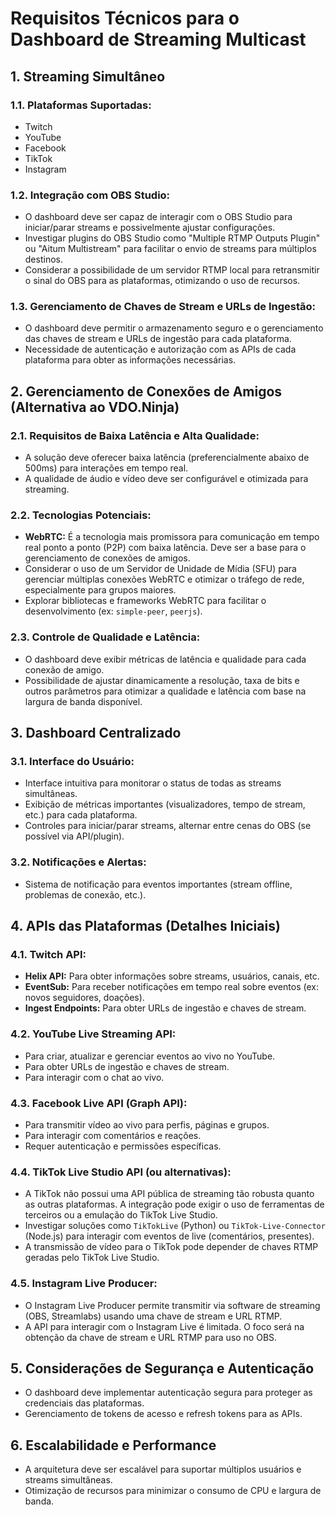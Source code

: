 # Requisitos Técnicos para o Dashboard de Streaming Multicast

## 1. Streaming Simultâneo

### 1.1. Plataformas Suportadas:
- Twitch
- YouTube
- Facebook
- TikTok
- Instagram

### 1.2. Integração com OBS Studio:
- O dashboard deve ser capaz de interagir com o OBS Studio para iniciar/parar streams e possivelmente ajustar configurações.
- Investigar plugins do OBS Studio como "Multiple RTMP Outputs Plugin" ou "Aitum Multistream" para facilitar o envio de streams para múltiplos destinos.
- Considerar a possibilidade de um servidor RTMP local para retransmitir o sinal do OBS para as plataformas, otimizando o uso de recursos.

### 1.3. Gerenciamento de Chaves de Stream e URLs de Ingestão:
- O dashboard deve permitir o armazenamento seguro e o gerenciamento das chaves de stream e URLs de ingestão para cada plataforma.
- Necessidade de autenticação e autorização com as APIs de cada plataforma para obter as informações necessárias.

## 2. Gerenciamento de Conexões de Amigos (Alternativa ao VDO.Ninja)

### 2.1. Requisitos de Baixa Latência e Alta Qualidade:
- A solução deve oferecer baixa latência (preferencialmente abaixo de 500ms) para interações em tempo real.
- A qualidade de áudio e vídeo deve ser configurável e otimizada para streaming.

### 2.2. Tecnologias Potenciais:
- **WebRTC:** É a tecnologia mais promissora para comunicação em tempo real ponto a ponto (P2P) com baixa latência. Deve ser a base para o gerenciamento de conexões de amigos.
- Considerar o uso de um Servidor de Unidade de Mídia (SFU) para gerenciar múltiplas conexões WebRTC e otimizar o tráfego de rede, especialmente para grupos maiores.
- Explorar bibliotecas e frameworks WebRTC para facilitar o desenvolvimento (ex: `simple-peer`, `peerjs`).

### 2.3. Controle de Qualidade e Latência:
- O dashboard deve exibir métricas de latência e qualidade para cada conexão de amigo.
- Possibilidade de ajustar dinamicamente a resolução, taxa de bits e outros parâmetros para otimizar a qualidade e latência com base na largura de banda disponível.

## 3. Dashboard Centralizado

### 3.1. Interface do Usuário:
- Interface intuitiva para monitorar o status de todas as streams simultâneas.
- Exibição de métricas importantes (visualizadores, tempo de stream, etc.) para cada plataforma.
- Controles para iniciar/parar streams, alternar entre cenas do OBS (se possível via API/plugin).

### 3.2. Notificações e Alertas:
- Sistema de notificação para eventos importantes (stream offline, problemas de conexão, etc.).

## 4. APIs das Plataformas (Detalhes Iniciais)

### 4.1. Twitch API:
- **Helix API:** Para obter informações sobre streams, usuários, canais, etc.
- **EventSub:** Para receber notificações em tempo real sobre eventos (ex: novos seguidores, doações).
- **Ingest Endpoints:** Para obter URLs de ingestão e chaves de stream.

### 4.2. YouTube Live Streaming API:
- Para criar, atualizar e gerenciar eventos ao vivo no YouTube.
- Para obter URLs de ingestão e chaves de stream.
- Para interagir com o chat ao vivo.

### 4.3. Facebook Live API (Graph API):
- Para transmitir vídeo ao vivo para perfis, páginas e grupos.
- Para interagir com comentários e reações.
- Requer autenticação e permissões específicas.

### 4.4. TikTok Live Studio API (ou alternativas):
- A TikTok não possui uma API pública de streaming tão robusta quanto as outras plataformas. A integração pode exigir o uso de ferramentas de terceiros ou a emulação do TikTok Live Studio.
- Investigar soluções como `TikTokLive` (Python) ou `TikTok-Live-Connector` (Node.js) para interagir com eventos de live (comentários, presentes).
- A transmissão de vídeo para o TikTok pode depender de chaves RTMP geradas pelo TikTok Live Studio.

### 4.5. Instagram Live Producer:
- O Instagram Live Producer permite transmitir via software de streaming (OBS, Streamlabs) usando uma chave de stream e URL RTMP.
- A API para interagir com o Instagram Live é limitada. O foco será na obtenção da chave de stream e URL RTMP para uso no OBS.

## 5. Considerações de Segurança e Autenticação
- O dashboard deve implementar autenticação segura para proteger as credenciais das plataformas.
- Gerenciamento de tokens de acesso e refresh tokens para as APIs.

## 6. Escalabilidade e Performance
- A arquitetura deve ser escalável para suportar múltiplos usuários e streams simultâneas.
- Otimização de recursos para minimizar o consumo de CPU e largura de banda.

